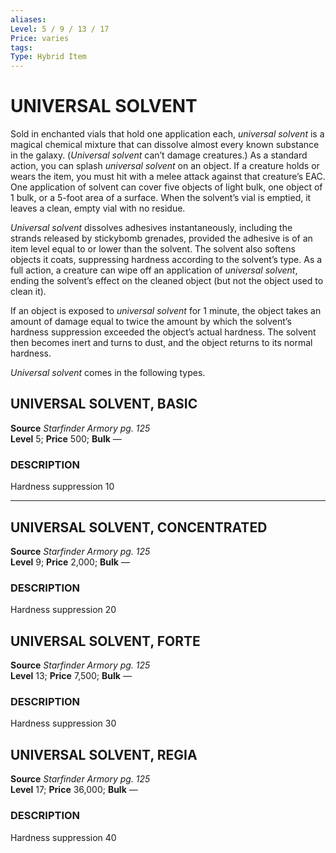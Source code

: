 ```yaml
---
aliases: 
Level: 5 / 9 / 13 / 17 
Price: varies 
tags: 
Type: Hybrid Item
---
```

# UNIVERSAL SOLVENT
Sold in enchanted vials that hold one application each, _universal solvent_ is a magical chemical mixture that can dissolve almost every known substance in the galaxy. (_Universal solvent_ can’t damage creatures.) As a standard action, you can splash _universal solvent_ on an object. If a creature holds or wears the item, you must hit with a melee attack against that creature’s EAC. One application of solvent can cover five objects of light bulk, one object of 1 bulk, or a 5-foot area of a surface. When the solvent’s vial is emptied, it leaves a clean, empty vial with no residue.  
  
_Universal solvent_ dissolves adhesives instantaneously, including the strands released by stickybomb grenades, provided the adhesive is of an item level equal to or lower than the solvent. The solvent also softens objects it coats, suppressing hardness according to the solvent’s type. As a full action, a creature can wipe off an application of _universal solvent_, ending the solvent’s effect on the cleaned object (but not the object used to clean it).  
  
If an object is exposed to _universal solvent_ for 1 minute, the object takes an amount of damage equal to twice the amount by which the solvent’s hardness suppression exceeded the object’s actual hardness. The solvent then becomes inert and turns to dust, and the object returns to its normal hardness.  
  
_Universal solvent_ comes in the following types.  

## UNIVERSAL SOLVENT, BASIC
**Source** _Starfinder Armory pg. 125_  
**Level** 5; **Price** 500; **Bulk** —

### DESCRIPTION

Hardness suppression 10

---

## UNIVERSAL SOLVENT, CONCENTRATED

**Source** _Starfinder Armory pg. 125_  
**Level** 9; **Price** 2,000; **Bulk** —

### DESCRIPTION

Hardness suppression 20

## UNIVERSAL SOLVENT, FORTE

**Source** _Starfinder Armory pg. 125_  
**Level** 13; **Price** 7,500; **Bulk** —

### DESCRIPTION

Hardness suppression 30

## UNIVERSAL SOLVENT, REGIA

**Source** _Starfinder Armory pg. 125_  
**Level** 17; **Price** 36,000; **Bulk** —

### DESCRIPTION

Hardness suppression 40